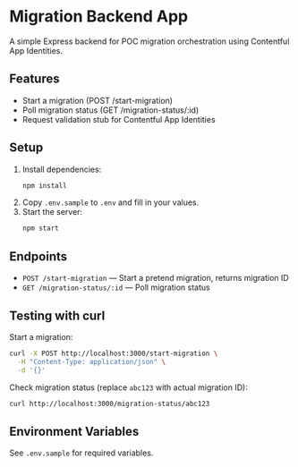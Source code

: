 # Migration Backend App

A simple Express backend for POC migration orchestration using Contentful App Identities.

## Features

- Start a migration (POST /start-migration)
- Poll migration status (GET /migration-status/:id)
- Request validation stub for Contentful App Identities

## Setup

1. Install dependencies:
   ```sh
   npm install
   ```
2. Copy `.env.sample` to `.env` and fill in your values.
3. Start the server:
   ```sh
   npm start
   ```

## Endpoints

- `POST /start-migration` — Start a pretend migration, returns migration ID
- `GET /migration-status/:id` — Poll migration status

## Testing with curl

Start a migration:

```bash
curl -X POST http://localhost:3000/start-migration \
  -H "Content-Type: application/json" \
  -d '{}'
```

Check migration status (replace `abc123` with actual migration ID):

```bash
curl http://localhost:3000/migration-status/abc123
```

## Environment Variables

See `.env.sample` for required variables.
